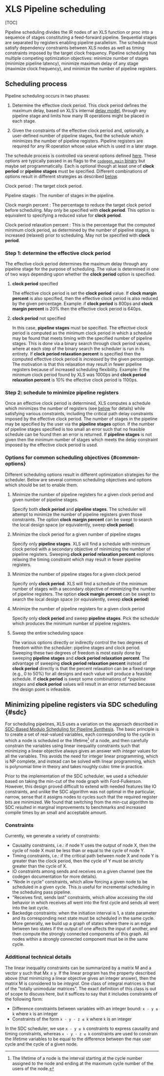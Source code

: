# XLS Pipeline scheduling

[TOC]

Pipeline scheduling divides the IR nodes of an XLS function or proc into a
sequence of stages constituting a feed-forward pipeline. Sequential stages are
separated by registers enabling pipeline parallelism. The schedule must satisfy
dependency constraints between XLS nodes as well as timing constraints imposed
by the target clock frequency. Pipeline scheduling has multiple competing
optimization objectives: minimize number of stages (minimize pipeline latency),
minimize maximum delay of any stage (maximize clock frequency), and minimize the
number of pipeline registers.

## Scheduling process

Pipeline scheduling occurs in two phases:

1.  Determine the effective clock period. This clock period defines the maximum
    delay, based on XLS's internal [delay model](delay_estimation.md), through
    any pipeline stage and limits how many IR operations might be placed in each
    stage.

2.  Given the constraints of the effective clock period and, optionally, a
    user-defined number of pipeline stages, find the schedule which minimizes
    the number of pipeline registers. Pipeline registers are required for any IR
    operation whose value which is used in a later stage.

The schedule process is controlled via several options defined
[here](https://github.com/google/xls/tree/main/xls/scheduling/pipeline_schedule.h).
These options are typically passed in as flags to the
[`codegen_main` binary](https://github.com/google/xls/tree/main/xls/tools/codegen_main.cc)
but maybe set programmatically. Each is optional though at least one of **clock
period** or **pipeline stages** must be specified. Different combinations of
options result in different strategies as described [below](#common-options).

Clock period
:   The target clock period.

Pipeline stages
:   The number of stages in the pipeline.

Clock margin percent
:   The percentage to reduce the target clock period before scheduling. May only
    be specified with **clock period**. This option is equivalent to specifying
    a reduced value for **clock period**.

Clock period relaxation percent
:   This is the percentage that the computed minimum clock period, as determined
    by the number of pipeline stages, is increased (relaxed) prior to
    scheduling. May not be specified with **clock period**.

### Step 1: determine the effective clock period

The effective clock period determines the maximum delay through any pipeline
stage for the purpose of scheduling. The value is determined in one of two ways
depending upon whether the **clock period** option is specified.

1.  **clock period** specified

    The effective clock period is set the **clock period** value. If **clock
    margin percent** is also specified, then the effective clock period is also
    reduced by the given percentage. Example: if **clock period** is 800ps and
    **clock margin percent** is 20% then the effective clock period is 640ps.

2.  **clock period** not specified

    In this case, **pipeline stages** must be specified. The effective clock
    period is computed as the minimum clock period in which a schedule may be
    found that meets timing with the specified number of pipeline stages. This
    is done via a binary search through clock period values, where at each step
    of the binary search the scheduler is run in its entirety. If **clock period
    relaxation percent** is specified then the computed effective clock period
    is *increased* by the given percentage. The motivation is that this
    relaxation may result in fewer pipeline registers because of increased
    scheduling flexibility. Example: if the minimum clock period found by XLS
    was 1000ps and **clock period relaxation percent** is 10% the effective
    clock period is 1100ps.

### Step 2: schedule to minimize pipeline registers

Once an effective clock period is determined, XLS computes a schedule which
minimizes the number of registers (see [below](#sdc) for details) while
satisfying various constraints, including the critical path delay constraints
imposed by the effective clock period. The number of stages in the pipeline may
be specified by the user via the **pipeline stages** option. If the number of
pipeline stages specified is too small an error such that no feasible schedule
can be found then an error is returned. If **pipeline stages** is not given then
the minimum number of stages which meets the delay constraint imposed by the
effective clock period is used.

### Options for common scheduling objectives {#common-options}

Different scheduling options result in different optimization strategies for the
scheduler. Below are several common scheduling objectives and options which
should be set to enable them.

1.  Minimize the number of pipeline registers for a given clock period and given
    number of pipeline stages.

    Specify both **clock period** and **pipeline stages**. The scheduler will
    attempt to minimize the number of pipeline registers given those
    constraints. The option **clock margin percent** can be swept to search the
    local design space (or equivalently, sweep **clock period**)

2.  Minimize the clock period for a given number of pipeline stages

    Specify only **pipeline stages**. XLS will find a schedule with minimum
    clock period with a secondary objective of minimizing the number of pipeline
    registers. Sweeping **clock period relaxation percent** explores relaxing
    the timing constraint which may result in fewer pipeline registers.

3.  Minimize the number of pipeline stages for a given clock period

    Specify only **clock period**. XLS will find a schedule of the minimum
    number of stages with a secondary objective of minimizing the number of
    pipeline registers. The option **clock margin percent** can be swept to
    search the local design space (or equivalently, sweep **clock period**)

4.  Minimize the number of pipeline registers for a given clock period

    Specify only **clock period** and sweep **pipeline stages**. Pick the
    schedule which produces the minimum number of pipeline registers.

5.  Sweep the entire scheduling space

    The various options directly or indirectly control the two degrees of
    freedom within the scheduler: pipeline stages and clock period. Sweeping
    these two degrees of freedom is most easily done by sweeping **pipeline
    stages** and **clock period relaxation percent**. The advantage of sweeping
    **clock period relaxation percent** instead of **clock period** directly is
    that the percent relaxation can be a fixed range (e.g., 0 to 50%) for all
    designs and each value will produce a feasible schedule. If **clock period**
    is swept some combinations of **pipeline stages* and **clock period** values
    will result in an error returned because the design point is infeasible.

## Minimizing pipeline registers via SDC scheduling {#sdc}

For scheduling pipelines, XLS uses a variation on the approach described in
[SDC-Based Modulo Scheduling for Pipeline Synthesis](https://www.csl.cornell.edu/~zhiruz/pdfs/sdcmod-iccad2013.pdf).
The basic principle is to create a set of real-valued variables, each
corresponding to the cycle in which a node is scheduled or the
lifetime[^lifetime] of a node, and then carefully constrain the variables using
linear inequality constraints such that minimizing a linear objective always
gives an answer with *integer* values for all the variables. This avoids the
need for integer linear programming, which is NP complete, and instead can be
solved with linear programming, which is polynomial time in theory and takes
roughly cubic time in practice.

Prior to the implementation of the SDC scheduler, we used a scheduler based on
taking the min-cut of the node graph with Ford-Fulkerson. However, this design
proved difficult to extend with needed features like IO constraints, and unlike
the SDC algorithm was not optimal in the particular, narrow, sense that it
assigns nodes to cycles such that the required register bits are minimized. We
found that switching from the min-cut algorithm to SDC resulted in marginal
improvements to benchmarks and increased compile times by an small and
acceptable amount.

[^lifetime]: The lifetime of a node is the interval starting at the cycle number
    assigned to the node and ending at the maximum cycle number of the
    users of the node.

### Constraints

Currently, we generate a variety of constraints:

-   Causality constraints, i.e.: if node Y uses the output of node X, then the
    cycle of node X must be less than or equal to the cycle of node Y.
-   Timing constraints, i.e.: if the critical path between node X and node Y is
    greater than the clock period, then the cycle of Y must be strictly greater
    than the cycle of X.
-   IO constraints among sends and receives on a given channel (see the codegen
    documentation for more details).
-   "Node in cycle" constraints, which allow forcing a given node to be
    scheduled in a given cycle. This is useful for incremental scheduling in the
    scheduling pass pipeline.
-   "Receives first, sends last" constraints, which allow accessing the old
    behavior in which receives all went into the first cycle and sends all went
    into the last cycle.
-   Backedge constraints: when the initiation interval is 1, a state parameter
    and its corresponding next state must be scheduled in the same cycle. More
    generally, we build up a graph of states where there is an edge between two
    states if the output of one affects the input of another, and then compute
    the strongly connected components of this graph. All nodes within a strongly
    connected component must be in the same cycle.

### Additional technical details

The linear inequality constraints can be summarized by a matrix M and a vector y
such that Mx ≤ y. If the linear program has the property described above (that
minimizing a linear objective gives an integer answer), then the matrix M is
considered to be *integral*. One class of integral matrices is that of the
"totally unimodular matrices". The exact definition of this class is out of
scope to discuss here, but it suffices to say that it includes constraints of
the following form:

-   Difference constraints between variables with an integer bound: `x - y ≤ k`
    where `k` is an integer
-   Constraints of the form `x - y - z ≤ k` where `k` is an integer

In the SDC scheduler, we use `x - y ≤ k` constraints to express causality and
timing constraints, whereas `x - y - z ≤ k` constraints are used to constrain
the lifetime variables to be equal to the difference between the max user cycle
and the cycle of a given node.
